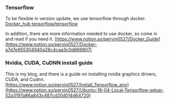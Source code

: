 ### Tensorflow
To be flexible in version update, we use tensorflow through docker.  
[Docker_hub tensorflow/tensorflow](https://hub.docker.com/r/tensorflow/tensorflow)

In addition, there are more information needed to use docker, so come in and read if you need it.
[https://www.notion.so/pervin0527/Docker_Guide](https://www.notion.so/pervin0527/Docker-a7d7e955304940a28c4caa3c0d669807)


### Nvidia, CUDA, CuDNN install guide
 This is my blog, and there is a guide on installing nvidia graphics drivers, CUDA, and Cudnn.
[https://www.notion.so/pervin0527/Install_Tensorflow_env](https://www.notion.so/pervin0527/Ubuntu-18-04-Local-Tensorflow-setup-52a3197a86a843c487cd20d014d64720)


